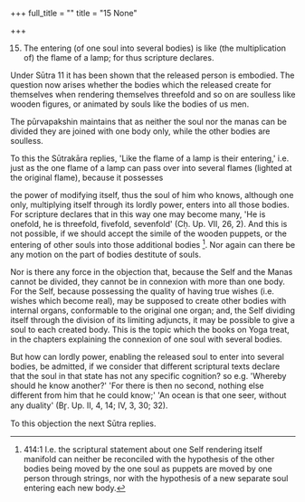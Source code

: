 +++
full_title = ""
title = "15 None"

+++


15. The entering (of one soul into several bodies) is like (the multiplication of) the flame of a lamp; for thus scripture declares.

Under Sūtra 11 it has been shown that the released person is embodied. The question now arises whether the bodies which the released create for themselves when rendering themselves threefold and so on are soulless like wooden figures, or animated by souls like the bodies of us men.

The pūrvapakshin maintains that as neither the soul nor the manas can be divided they are joined with one body only, while the other bodies are soulless.

To this the Sūtrakāra replies, 'Like the flame of a lamp is their entering,' i.e. just as the one flame of a lamp can pass over into several flames (lighted at the original flame), because it possesses

the power of modifying itself, thus the soul of him who knows, although one only, multiplying itself through its lordly power, enters into all those bodies. For scripture declares that in this way one may become many, 'He is onefold, he is threefold, fivefold, sevenfold' (Cḥ. Up. VII, 26, 2). And this is not possible, if we should accept the simile of the wooden puppets, or the entering of other souls into those additional bodies [^fn_235]. Nor again can there be any motion on the part of bodies destitute of souls.

Nor is there any force in the objection that, because the Self and the Manas cannot be divided, they cannot be in connexion with more than one body. For the Self, because possessing the quality of having true wishes (i.e. wishes which become real), may be supposed to create other bodies with internal organs, conformable to the original one organ; and, the Self dividing itself through the division of its limiting adjuncts, it may be possible to give a soul to each created body. This is the topic which the books on Yoga treat, in the chapters explaining the connexion of one soul with several bodies.

But how can lordly power, enabling the released soul to enter into several bodies, be admitted, if we consider that different scriptural texts declare that the soul in that state has not any specific cognition? so e.g. 'Whereby should he know another?' 'For there is then no second, nothing else different from him that he could know;' 'An ocean is that one seer, without any duality' (Br̥. Up. II, 4, 14; IV, 3, 30; 32).

[^fn_235]: 414:1 I.e. the scriptural statement about one Self rendering itself manifold can neither be reconciled with the hypothesis of the other bodies being moved by the one soul as puppets are moved by one person through strings, nor with the hypothesis of a new separate soul entering each new body.

To this objection the next Sūtra replies.

[^fn_234]: 413:1 See Pūrva Mīmāṁsā-sūtras II, 3, 5th adhikaraṇa.